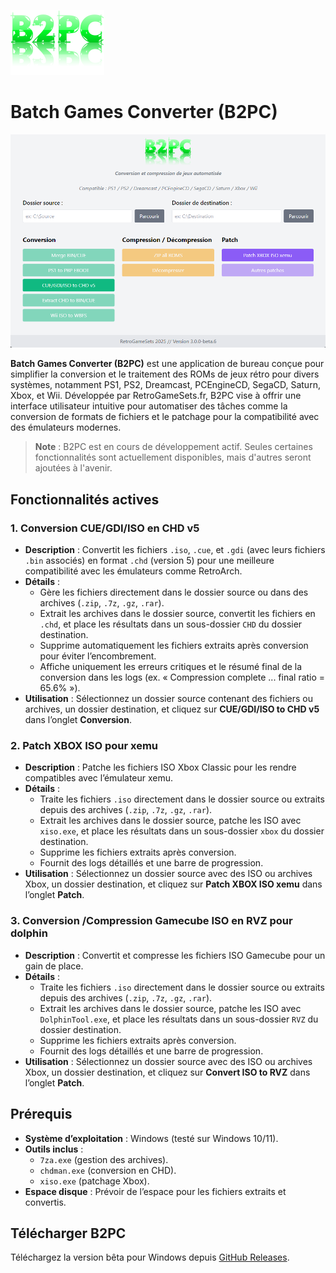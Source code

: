 ![Logo B2PC](ressources/images/logo.png)
# Batch Games Converter (B2PC)

![Screenshot](https://github.com/RetroGameSets/B2PC/blob/main/B2PC%20Home%20screen.png)

**Batch Games Converter (B2PC)** est une application de bureau conçue pour simplifier la conversion et le traitement des ROMs de jeux rétro pour divers systèmes, notamment PS1, PS2, Dreamcast, PCEngineCD, SegaCD, Saturn, Xbox, et Wii. Développée par RetroGameSets.fr, B2PC vise à offrir une interface utilisateur intuitive pour automatiser des tâches comme la conversion de formats de fichiers et le patchage pour la compatibilité avec des émulateurs modernes.

> **Note** : B2PC est en cours de développement actif. Seules certaines fonctionnalités sont actuellement disponibles, mais d'autres seront ajoutées à l'avenir.

## Fonctionnalités actives

### 1. Conversion CUE/GDI/ISO en CHD v5
- **Description** : Convertit les fichiers `.iso`, `.cue`, et `.gdi` (avec leurs fichiers `.bin` associés) en format `.chd` (version 5) pour une meilleure compatibilité avec les émulateurs comme RetroArch.
- **Détails** :
  - Gère les fichiers directement dans le dossier source ou dans des archives (`.zip`, `.7z`, `.gz`, `.rar`).
  - Extrait les archives dans le dossier source, convertit les fichiers en `.chd`, et place les résultats dans un sous-dossier `CHD` du dossier destination.
  - Supprime automatiquement les fichiers extraits après conversion pour éviter l’encombrement.
  - Affiche uniquement les erreurs critiques et le résumé final de la conversion dans les logs (ex. « Compression complete ... final ratio = 65.6% »).
- **Utilisation** : Sélectionnez un dossier source contenant des fichiers ou archives, un dossier destination, et cliquez sur **CUE/GDI/ISO to CHD v5** dans l’onglet **Conversion**.

### 2. Patch XBOX ISO pour xemu
- **Description** : Patche les fichiers ISO Xbox Classic pour les rendre compatibles avec l’émulateur xemu.
- **Détails** :
  - Traite les fichiers `.iso` directement dans le dossier source ou extraits depuis des archives (`.zip`, `.7z`, `.gz`, `.rar`).
  - Extrait les archives dans le dossier source, patche les ISO avec `xiso.exe`, et place les résultats dans un sous-dossier `xbox` du dossier destination.
  - Supprime les fichiers extraits après conversion.
  - Fournit des logs détaillés et une barre de progression.
- **Utilisation** : Sélectionnez un dossier source avec des ISO ou archives Xbox, un dossier destination, et cliquez sur **Patch XBOX ISO xemu** dans l’onglet **Patch**.

### 3. Conversion /Compression Gamecube ISO en RVZ pour dolphin
- **Description** : Convertit et compresse les fichiers ISO Gamecube pour un gain de place.
- **Détails** :
  - Traite les fichiers `.iso` directement dans le dossier source ou extraits depuis des archives (`.zip`, `.7z`, `.gz`, `.rar`).
  - Extrait les archives dans le dossier source, patche les ISO avec `DolphinTool.exe`, et place les résultats dans un sous-dossier `RVZ` du dossier destination.
  - Supprime les fichiers extraits après conversion.
  - Fournit des logs détaillés et une barre de progression.
- **Utilisation** : Sélectionnez un dossier source avec des ISO ou archives Xbox, un dossier destination, et cliquez sur **Convert ISO to RVZ** dans l’onglet **Patch**.


## Prérequis

- **Système d’exploitation** : Windows (testé sur Windows 10/11).
- **Outils inclus** :
  - `7za.exe` (gestion des archives).
  - `chdman.exe` (conversion en CHD).
  - `xiso.exe` (patchage Xbox).
- **Espace disque** : Prévoir de l’espace pour les fichiers extraits et convertis.

## Télécharger B2PC
Téléchargez la version bêta  pour Windows depuis [GitHub Releases](https://github.com/RetroGameSets/B2PC/releases).
